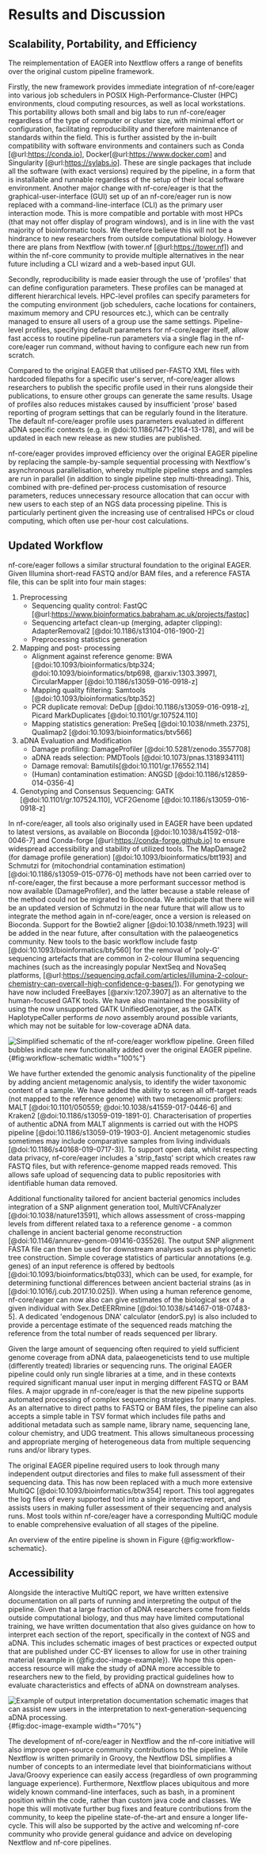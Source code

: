 # Results and Discussion

## Scalability, Portability, and Efficiency

The reimplementation of EAGER into Nextflow offers a range of benefits over the
original custom pipeline framework.

Firstly, the new framework provides immediate integration of nf-core/eager into
various job schedulers in POSIX High-Performance-Cluster (HPC) environments,
cloud computing resources, as well as local workstations. This portability
allows both small and big labs to run nf-core/eager regardless of the type of
computer or cluster size, with minimal effort or configuration, facilitating
reproducibility and therefore maintenance of standards within the field. This is
further assisted by the in-built compatibility with software environments and
containers such as Conda [@url:https://conda.io],
Docker[@url:https://www.docker.com] and Singularity [@url:https://sylabs.io].
These are single packages that include all the software (with exact versions)
required by the pipeline, in a form that is installable and runnable regardless
of the setup of their local software environment. Another major change with
nf-core/eager is that the graphical-user-interface (GUI) set up of an
nf-core/eager run is now replaced with a command-line-interface (CLI) as the
primary user interaction mode. This is more compatible and portable with most
HPCs (that may not offer display of program windows), and is in line with the
vast majority of bioinformatic tools. We therefore believe this will not be a
hindrance to new researchers from outside computational biology. However there
are plans from Nextflow (with tower.nf [@url:https://tower.nf]) and within the
nf-core community to provide multiple alternatives in the near future including
a CLI wizard and a web-based input GUI.

Secondly, reproducibility is made easier through the use of 'profiles' that can
define configuration parameters. These profiles can be managed at different
hierarchical levels. HPC-level profiles can specify parameters for the computing
environment (job schedulers, cache locations for containers, maximum memory and
CPU resources etc.), which can be centrally managed to ensure all users of a
group use the same settings. Pipeline-level profiles, specifying default
parameters for nf-core/eager itself, allow fast access to routine pipeline-run
parameters via a single flag in the nf-core/eager run command, without having to
configure each new run from scratch.

Compared to the original EAGER that utilised per-FASTQ XML files with hardcoded
filepaths for a specific user's server, nf-core/eager allows researchers to
publish the specific profile used in their runs alongside their publications, to
ensure other groups can generate the same results. Usage of profiles also
reduces mistakes caused by insufficient 'prose' based reporting of program
settings that can be regularly found in the literature. The default
nf-core/eager profile uses parameters evaluated in different aDNA specific
contexts (e.g. in @doi:10.1186/1471-2164-13-178], and will be updated in each
new release as new studies are published.

nf-core/eager provides improved efficiency over the original EAGER pipeline by
replacing the sample-by-sample sequential processing with Nextflow's
asynchronous parallelisation, whereby multiple pipeline steps and samples are
run in parallel (in addition to single pipeline step multi-threading). This,
combined with pre-defined per-process customisation of resource parameters,
reduces unnecessary resource allocation that can occur with new users to each
step of an NGS data processing pipeline. This is particularly pertinent given
the increasing use of centralised HPCs or cloud computing, which often use
per-hour cost calculations.

## Updated Workflow

nf-core/eager follows a similar structural foundation to the original EAGER.
Given Illumina short-read FASTQ and/or BAM files, and a reference FASTA file,
this can be split into four main stages:

1. Preprocessing
   - Sequencing quality control: FastQC
     [@url:https://www.bioinformatics.babraham.ac.uk/projects/fastqc]
   - Sequencing artefact clean-up (merging, adapter clipping): AdapterRemoval2
     [@doi:10.1186/s13104-016-1900-2]
   - Preprocessing statistics generation
2. Mapping and post- processing
   - Alignment against reference genome: BWA
     [@doi:10.1093/bioinformatics/btp324; @doi:10.1093/bioinformatics/btp698,
     @arxiv:1303.3997], CircularMapper [@doi:10.1186/s13059-016-0918-z]
   - Mapping quality filtering: Samtools [@doi:10.1093/bioinformatics/btp352]
   - PCR duplicate removal: DeDup [@doi:10.1186/s13059-016-0918-z], Picard
     MarkDuplicates [@doi:10.1101/gr.107524.110]
   - Mapping statistics generation: PreSeq [@doi:10.1038/nmeth.2375], Qualimap2
     [@doi:10.1093/bioinformatics/btv566]
3. aDNA Evaluation and Modification
   - Damage profiling: DamageProfiler [@doi:10.5281/zenodo.3557708]
   - aDNA reads selection: PMDTools [@doi:10.1073/pnas.1318934111]
   - Damage removal: Bamutils[@doi:10.1101/gr.176552.114]
   - (Human) contamination estimation: ANGSD [@doi:10.1186/s12859-014-0356-4]
4. Genotyping and Consensus Sequencing: GATK [@doi:10.1101/gr.107524.110],
   VCF2Genome [@doi:10.1186/s13059-016-0918-z]

In nf-core/eager, all tools also originally used in EAGER have been updated to
latest versions, as available on Bioconda [@doi:10.1038/s41592-018-0046-7] and
Conda-forge [@url:https://conda-forge.github.io] to ensure widespread
accessibility and stability of utilized tools. The MapDamage2 (for damage
profile generation) [@doi:10.1093/bioinformatics/btt193] and Schmutzi for
(mitochondrial contamination estimation) [@doi:10.1186/s13059-015-0776-0]
methods have not been carried over to nf-core/eager, the first because a more
performant successor method is now available (DamageProfiler), and the latter
because a stable release of the method could not be migrated to Bioconda. We
anticipate that there will be an updated version of Schmutzi in the near future
that will allow us to integrate the method again in nf-core/eager, once a
version is released on Bioconda. Support for the Bowtie2 aligner
[@doi:10.1038/nmeth.1923] will be added in the near future, after consultation
with the palaeogenetics community. New tools to the basic workflow include fastp
[@doi:10.1093/bioinformatics/bty560] for the removal of 'poly-G' sequencing
artefacts that are common in 2-colour Illumina sequencing machines (such as the
increasingly popular NextSeq and NovaSeq platforms,
[@url:https://sequencing.qcfail.com/articles/illumina-2-colour-chemistry-can-overcall-high-confidence-g-bases/]).
For genotyping we have now included FreeBayes [@arxiv:1207.3907] as an
alternative to the human-focused GATK tools. We have also maintained the
possibility of using the now unsupported GATK UnifiedGenotyper, as the GATK
HaplotypeCaller performs _de novo_ assembly around possible variants, which may
not be suitable for low-coverage aDNA data.

![Simplified schematic of the nf-core/eager workflow pipeline. Green filled
bubbles indicate new functionality added over the original EAGER
pipeline.](images/Fig1_eager2_workflow.png){#fig:workflow-schematic
width="100%"}

We have further extended the genomic analysis functionality of the pipeline by
adding ancient metagenomic analysis, to identify the wider taxonomic content of
a sample. We have added the ability to screen all off-target reads (not mapped
to the reference genome) with two metagenomic profilers: MALT
[@doi:10.1101/050559; @doi:10.1038/s41559-017-0446-6] and Kraken2
[@doi:10.1186/s13059-019-1891-0]. Characterisation of properties of authentic
aDNA from MALT alignments is carried out with the HOPS pipeline
[@doi:10.1186/s13059-019-1903-0]. Ancient metagenomic studies sometimes may
include comparative samples from living individuals
[@doi:10.1186/s40168-019-0717-3)]. To support open data, whilst respecting data
privacy, nf-core/eager includes a 'strip_fastq' script which creates raw FASTQ
files, but with reference-genome mapped reads removed. This allows safe upload
of sequencing data to public repositories with identifiable human data removed.

Additional functionality tailored for ancient bacterial genomics includes
integration of a SNP alignment generation tool, MultiVCFAnalyzer
[@doi:10.1038/nature13591], which allows assessment of cross-mapping levels from
different related taxa to a reference genome - a common challenge in ancient
bacterial genome reconstruction [@doi:10.1146/annurev-genom-091416-035526]. The
output SNP alignment FASTA file can then be used for downstream analyses such as
phylogenetic tree construction. Simple coverage statistics of particular
annotations (e.g. genes) of an input reference is offered by bedtools
[@doi:10.1093/bioinformatics/btq033], which can be used, for example, for
determining functional differences between ancient bacterial strains (as in
[@doi:10.1016/j.cub.2017.10.025]). When using a human reference genome,
nf-core/eager can now also can give estimates of the biological sex of a given
individual with Sex.DetEERRmine [@doi:10.1038/s41467-018-07483-5]. A dedicated
'endogenous DNA' calculator (endorS.py) is also included to provide a percentage
estimate of the sequenced reads matching the reference from the total number of
reads sequenced per library.

Given the large amount of sequencing often required to yield sufficient genome
coverage from aDNA data, palaeogeneticists tend to use multiple (differently
treated) libraries or sequencing runs. The original EAGER pipeline could only
run single libraries at a time, and in these contexts required significant
manual user input in merging different FASTQ or BAM files. A major upgrade in
nf-core/eager is that the new pipeline supports automated processing of complex
sequencing strategies for many samples. As an alternative to direct paths to
FASTQ or BAM files, the pipeline can also accepts a simple table in TSV format
which includes file paths and additional metadata such as sample name, library
name, sequencing lane, colour chemistry, and UDG treatment. This allows
simultaneous processing and appropriate merging of heterogeneous data from
multiple sequencing runs and/or library types.

The original EAGER pipeline required users to look through many independent
output directories and files to make full assessment of their sequencing data.
This has now been replaced with a much more extensive MultiQC
[@doi:10.1093/bioinformatics/btw354] report. This tool aggregates the log files
of every supported tool into a single interactive report, and assists users in
making fuller assessment of their sequencing and analysis runs. Most tools
within nf-core/eager have a corresponding MultiQC module to enable comprehensive
evaluation of all stages of the pipeline.

An overview of the entire pipeline is shown in Figure {@fig:workflow-schematic}.

## Accessibility

Alongside the interactive MultiQC report, we have written extensive
documentation on all parts of running and interpreting the output of the
pipeline. Given that a large fraction of aDNA researchers come from fields
outside computational biology, and thus may have limited computational training,
we have written documentation that also gives guidance on how to interpret each
section of the report, specifically in the context of NGS and aDNA. This
includes schematic images of best practices or expected output that are
published under CC-BY licenses to allow for use in other training material
(example in {@fig:doc-image-example}). We hope this open-access resource will
make the study of aDNA more accessible to researchers new to the field, by
providing practical guidelines how to evaluate characteristics and effects of
aDNA on downstream analyses.

![Example of output interpretation documentation schematic images that can
assist new users in the interpretation to next-generation-sequencing aDNA
processing.](images/Fig2_fastqc_adapter_content.png){#fig:doc-image-example
width="70%"}

The development of nf-core/eager in Nextflow and the nf-core initiative will
also improve open-source community contributions to the pipeline. While Nextflow
is written primarily in Groovy, the Nextflow DSL simplifies a number of concepts
to an intermediate level that bioinformaticians without Java/Groovy experience
can easily access (regardless of own programming language experience).
Furthermore, Nextflow places ubiquitous and more widely known command-line
interfaces, such as bash, in a prominent position within the code, rather than
custom java code and classes. We hope this will motivate further bug fixes and
feature contributions from the community, to keep the pipeline state-of-the-art
and ensure a longer life-cycle. This will also be supported by the active and
welcoming nf-core community who provide general guidance and advice on
developing Nextflow and nf-core pipelines.
